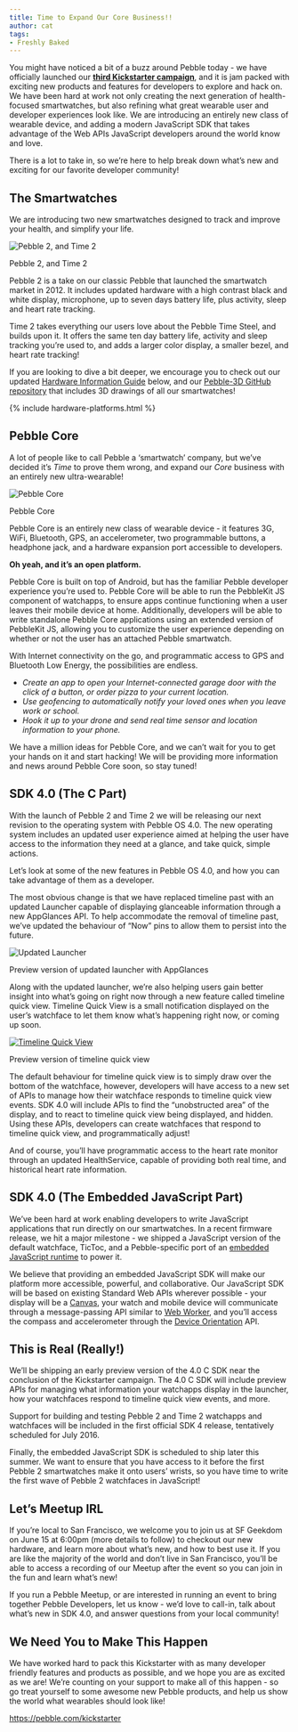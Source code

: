 ```yaml
---
title: Time to Expand Our Core Business!!
author: cat
tags:
- Freshly Baked
---
```


You might have noticed a bit of a buzz around Pebble today - we have officially
launched our **[third Kickstarter campaign](https://pebble.com/kickstarter)**,
and it is jam packed with exciting new products and features for developers to
explore and hack on. We have been hard at work not only creating the next
generation of health-focused smartwatches, but also refining what great wearable
user and developer experiences look like. We are introducing an entirely new
class of wearable device, and adding a modern JavaScript SDK that takes
advantage of the Web APIs JavaScript developers around the world know and love.

There is a lot to take in, so we’re here to help break down what’s new and
exciting for our favorite developer community!



## The Smartwatches

We are introducing two new smartwatches designed to track and improve your
health, and simplify your life.

![Pebble 2, and Time 2](/images/blog/2016-05-24-kickstarter-3/smartwatches.png)
<p class="blog__image-text">Pebble 2, and Time 2</p>

Pebble 2 is a take on our classic Pebble that launched the smartwatch market in
2012. It includes updated hardware with a high contrast black and white display,
microphone, up to seven days battery life, plus activity, sleep and heart rate
tracking.

Time 2 takes everything our users love about the Pebble Time Steel, and
builds upon it. It offers the same ten day battery life, activity and sleep
tracking you’re used to, and adds a larger color display, a smaller bezel, and
heart rate tracking!

If you are looking to dive a bit deeper, we encourage you to check out our
updated [Hardware Information Guide](/guides/tools-and-resources/hardware-information/)
below, and our [Pebble-3D GitHub repository](https://github.com/pebble/pebble-3d)
that includes 3D drawings of all our smartwatches!

{% include hardware-platforms.html %}

## Pebble Core

A lot of people like to call Pebble a ‘smartwatch’ company, but we’ve decided
it’s *Time* to prove them wrong, and expand our *Core* business with an entirely
new ultra-wearable!

![Pebble Core](/images/blog/2016-05-24-kickstarter-3/core.jpg)
<p class="blog__image-text">Pebble Core</p>

Pebble Core is an entirely new class of wearable device - it features 3G,
WiFi, Bluetooth, GPS, an accelerometer, two programmable buttons, a headphone
jack, and a hardware expansion port accessible to developers.

**Oh yeah, and it’s an open platform.**

Pebble Core is built on top of Android, but has the familiar Pebble
developer experience you’re used to. Pebble Core will be able to run the
PebbleKit JS component of watchapps, to ensure apps continue functioning when a
user leaves their mobile device at home. Additionally, developers will be able
to write standalone Pebble Core applications using an extended version of
PebbleKit JS, allowing you to customize the user experience depending on whether
or not the user has an attached Pebble smartwatch.

With Internet connectivity on the go, and programmatic access to GPS and
Bluetooth Low Energy, the possibilities are endless.

- *Create an app to open your Internet-connected garage door with the click of a button, or order pizza to your current location.*
- *Use geofencing to automatically notify your loved ones when you leave work or school.*
- *Hook it up to your drone and send real time sensor and location information to your phone.*

We have a million ideas for Pebble Core, and we can’t wait for you to get your
hands on it and start hacking! We will be providing more information and news
around Pebble Core soon, so stay tuned!

## SDK 4.0 (The C Part)

With the launch of Pebble 2 and Time 2 we will be releasing our next revision to
the operating system with Pebble OS 4.0. The new operating system includes an
updated user experience aimed at helping the user have access to the information
they need at a glance, and take quick, simple actions.

Let’s look at some of the new features in Pebble OS 4.0, and how you can take
advantage of them as a developer.

The most obvious change is that we have replaced timeline past with an updated
Launcher capable of displaying glanceable information through a new AppGlances
API. To help accommodate the removal of timeline past, we’ve updated the
behaviour of “Now” pins to allow them to persist into the future.

<img src="/assets/images/blog/2016-05-24-kickstarter-3/launcher.gif" alt="Updated Launcher" class="pebble-screenshot pebble-screenshot--time-black">
<p class="blog__image-text">Preview version of updated launcher with AppGlances</p>

Along with the updated launcher, we’re also helping users gain better insight
into what’s going on right now through a new feature called timeline quick view.
Timeline Quick View is a small notification displayed on the user’s watchface 
to let them know what’s happening right now, or coming up soon.

[![Timeline Quick View](/images/blog/2016-05-24-kickstarter-3/peek.png)](/assets/images/blog/2016-05-24-kickstarter-3/peek.png)
<p class="blog__image-text">Preview version of timeline quick view</p>

The default behaviour for timeline quick view is to simply draw over the bottom 
of the watchface, however, developers will have access to a new set of APIs to 
manage how their watchface responds to timeline quick view events. SDK 4.0 will 
include APIs to find the “unobstructed area” of the display, and to react to 
timeline quick view being displayed, and hidden. Using these APIs, developers 
can create watchfaces that respond to timeline quick view, and programmatically 
adjust!

And of course, you’ll have programmatic access to the heart rate monitor through
an updated HealthService, capable of providing both real time, and historical
heart rate information.

## SDK 4.0 (The Embedded JavaScript Part)

We’ve been hard at work enabling developers to write JavaScript applications
that run directly on our smartwatches. In a recent firmware release, we hit a
major milestone - we shipped a JavaScript version of the default watchface,
TicToc, and a Pebble-specific port of an
[embedded JavaScript runtime](https://github.com/pebble/jerryscript) to power
it.

We believe that providing an embedded JavaScript SDK will make our platform more
accessible, powerful, and collaborative. Our JavaScript SDK will be based on
existing Standard Web APIs wherever possible - your display will be a
[Canvas](https://developer.mozilla.org/en-US/docs/Web/API/Canvas_API), your
watch and mobile device will communicate through a message-passing API similar
to [Web Worker](https://developer.mozilla.org/en-US/docs/Web/API/Web_Workers_API/Using_web_workers),
and you’ll access the compass and accelerometer through the
[Device Orientation](https://developer.mozilla.org/en-US/docs/Web/API/Detecting_device_orientation)
API.


## This is Real (Really!)

We’ll be shipping an early preview version of the 4.0 C SDK near the conclusion
of the Kickstarter campaign. The 4.0 C SDK will include preview APIs for
managing what information your watchapps display in the launcher, how your
watchfaces respond to timeline quick view events, and more.

Support for building and testing Pebble 2 and Time 2 watchapps and watchfaces
will be included in the first official SDK 4 release, tentatively scheduled for
July 2016.

Finally, the embedded JavaScript SDK is scheduled to ship later this summer. We
want to ensure that you have access to it before the first Pebble 2
smartwatches make it onto users’ wrists, so you have time to write the first
wave of Pebble 2 watchfaces in JavaScript!

## Let’s Meetup IRL

If you’re local to San Francisco, we welcome you to join us at SF Geekdom on
June 15 at 6:00pm (more details to follow) to checkout our new hardware, and
learn more about what’s new, and how to best use it. If you are like the
majority of the world and don’t live in San Francisco, you’ll be able to access
a recording of our Meetup after the event so you can join in the fun and learn
what’s new!

If you run a Pebble Meetup, or are interested in running an event to bring
together Pebble Developers, let us know - we’d love to call-in, talk about
what’s new in SDK 4.0, and answer questions from your local community!

## We Need You to Make This Happen

We have worked hard to pack this Kickstarter with as many developer friendly
features and products as possible, and we hope you are as excited as we are!
We’re counting on your support to make all of this happen - so go treat yourself
to some awesome new Pebble products, and help us show the world what wearables
should look like!

https://pebble.com/kickstarter
